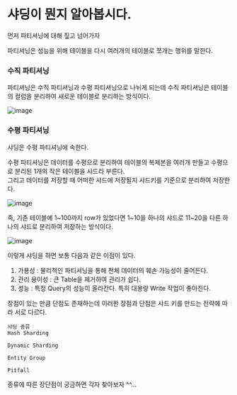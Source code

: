 # 샤딩이 뭔지 알아봅시다.

먼저 파티셔닝에 대해 짚고 넘어가자

파티셔닝은 성능을 위해 테이블을 다시 여러개의 테이블로 쪼개는 행위를 말한다.

### 수직 파티셔닝

파티셔닝은 수직 파티셔닝과 수평 파티셔닝으로 나뉘게 되는데 수직 파티셔닝은 테이블의 컬럼을 분리하여 새로운 테이블로 분리하는 방식이다.

![image](https://user-images.githubusercontent.com/13347548/87961313-7f9a4580-caf0-11ea-8bd6-299aea914cc7.png)

### 수평 파티셔닝

샤딩은 수평 파티셔닝에 속한다.

수평 파티셔닝은 데이터를 수평으로 분리하여 테이블의 복제본을 여러개 만들고 수평으로 분리된 1개의 작은 테이블을 샤드라 부른다.  
그리고 데이터를 저장할 때 어떠한 샤드에 저장될지 샤드키를 기준으로 분리하여 저장한다.

![image](https://user-images.githubusercontent.com/13347548/87961386-98a2f680-caf0-11ea-99c6-b0d257d97c26.png)

즉, 기존 테이블에 1~100까지 row가 있었다면 1~10을 하나의 샤드로 11~20을 다른 하나의 샤드로 분리하여 저장하는 방식이다.

![image](https://user-images.githubusercontent.com/13347548/87961427-a48eb880-caf0-11ea-86e0-f47a6a2df936.png)

이렇게 샤딩을 하면 보통 다음과 같은 이점이 있다.

1. 가용성 : 물리적인 파티셔닝을 통해 전체 데이터의 훼손 가능성이 줄어든다.
2. 관리 용이성 : 큰 Table을 제거하여 관리가 쉽다.
3. 성능 : 특정 Query의 성능이 올라간다. 특히 대용량 Write 작업이 좋아진다.

장점이 있는 만큼 단점도 존재하는데 이러한 장점과 단점은 샤드 키를 만드는 전략에 따라 서로 다르다.

```
샤딩 종류
Hash Sharding

Dynamic Sharding

Entity Group

Pitfall
```

종류에 따른 장단점이 궁금하면 각자 찾아보자 ^^...



